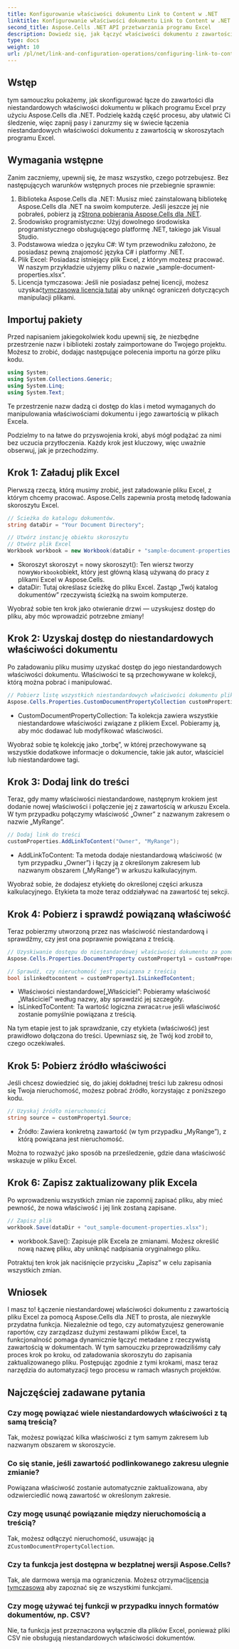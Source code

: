 ```yaml
---
title: Konfigurowanie właściwości dokumentu Link to Content w .NET
linktitle: Konfigurowanie właściwości dokumentu Link to Content w .NET
second_title: Aspose.Cells .NET API przetwarzania programu Excel
description: Dowiedz się, jak łączyć właściwości dokumentu z zawartością w programie Excel przy użyciu Aspose.Cells dla .NET. Samouczek krok po kroku dla programistów.
type: docs
weight: 10
url: /pl/net/link-and-configuration-operations/configuring-link-to-content-document-property/
---
```

## Wstęp

tym samouczku pokażemy, jak skonfigurować łącze do zawartości dla niestandardowych właściwości dokumentu w plikach programu Excel przy użyciu Aspose.Cells dla .NET. Podzielę każdą część procesu, aby ułatwić Ci śledzenie, więc zapnij pasy i zanurzmy się w świecie łączenia niestandardowych właściwości dokumentu z zawartością w skoroszytach programu Excel.

## Wymagania wstępne

Zanim zaczniemy, upewnij się, że masz wszystko, czego potrzebujesz. Bez następujących warunków wstępnych proces nie przebiegnie sprawnie:

1.  Biblioteka Aspose.Cells dla .NET: Musisz mieć zainstalowaną bibliotekę Aspose.Cells dla .NET na swoim komputerze. Jeśli jeszcze jej nie pobrałeś, pobierz ją z[Strona pobierania Aspose.Cells dla .NET](https://releases.aspose.com/cells/net/).
2. Środowisko programistyczne: Użyj dowolnego środowiska programistycznego obsługującego platformę .NET, takiego jak Visual Studio.
3. Podstawowa wiedza o języku C#: W tym przewodniku założono, że posiadasz pewną znajomość języka C# i platformy .NET.
4. Plik Excel: Posiadasz istniejący plik Excel, z którym możesz pracować. W naszym przykładzie użyjemy pliku o nazwie „sample-document-properties.xlsx”.
5. Licencja tymczasowa: Jeśli nie posiadasz pełnej licencji, możesz uzyskać[tymczasowa licencja tutaj](https://purchase.aspose.com/temporary-license/) aby uniknąć ograniczeń dotyczących manipulacji plikami.

## Importuj pakiety

Przed napisaniem jakiegokolwiek kodu upewnij się, że niezbędne przestrzenie nazw i biblioteki zostały zaimportowane do Twojego projektu. Możesz to zrobić, dodając następujące polecenia importu na górze pliku kodu.

```csharp
using System;
using System.Collections.Generic;
using System.Linq;
using System.Text;
```

Te przestrzenie nazw dadzą ci dostęp do klas i metod wymaganych do manipulowania właściwościami dokumentu i jego zawartością w plikach Excela.

Podzielmy to na łatwe do przyswojenia kroki, abyś mógł podążać za nimi bez uczucia przytłoczenia. Każdy krok jest kluczowy, więc uważnie obserwuj, jak je przechodzimy.

## Krok 1: Załaduj plik Excel

Pierwszą rzeczą, którą musimy zrobić, jest załadowanie pliku Excel, z którym chcemy pracować. Aspose.Cells zapewnia prostą metodę ładowania skoroszytu Excel.

```csharp
// Ścieżka do katalogu dokumentów.
string dataDir = "Your Document Directory";

// Utwórz instancję obiektu skoroszytu
// Otwórz plik Excel
Workbook workbook = new Workbook(dataDir + "sample-document-properties.xlsx");
```

-  Skoroszyt skoroszyt = nowy skoroszyt(): Ten wiersz tworzy nowy`Workbook`obiekt, który jest główną klasą używaną do pracy z plikami Excel w Aspose.Cells.
- dataDir: Tutaj określasz ścieżkę do pliku Excel. Zastąp „Twój katalog dokumentów” rzeczywistą ścieżką na swoim komputerze.

Wyobraź sobie ten krok jako otwieranie drzwi — uzyskujesz dostęp do pliku, aby móc wprowadzić potrzebne zmiany!

## Krok 2: Uzyskaj dostęp do niestandardowych właściwości dokumentu

Po załadowaniu pliku musimy uzyskać dostęp do jego niestandardowych właściwości dokumentu. Właściwości te są przechowywane w kolekcji, którą można pobrać i manipulować.

```csharp
// Pobierz listę wszystkich niestandardowych właściwości dokumentu pliku Excel
Aspose.Cells.Properties.CustomDocumentPropertyCollection customProperties = workbook.Worksheets.CustomDocumentProperties;
```

- CustomDocumentPropertyCollection: Ta kolekcja zawiera wszystkie niestandardowe właściwości związane z plikiem Excel. Pobieramy ją, aby móc dodawać lub modyfikować właściwości.

Wyobraź sobie tę kolekcję jako „torbę”, w której przechowywane są wszystkie dodatkowe informacje o dokumencie, takie jak autor, właściciel lub niestandardowe tagi.

## Krok 3: Dodaj link do treści

Teraz, gdy mamy właściwości niestandardowe, następnym krokiem jest dodanie nowej właściwości i połączenie jej z zawartością w arkuszu Excela. W tym przypadku połączymy właściwość „Owner” z nazwanym zakresem o nazwie „MyRange”.

```csharp
// Dodaj link do treści
customProperties.AddLinkToContent("Owner", "MyRange");
```

- AddLinkToContent: Ta metoda dodaje niestandardową właściwość (w tym przypadku „Owner”) i łączy ją z określonym zakresem lub nazwanym obszarem („MyRange”) w arkuszu kalkulacyjnym.

Wyobraź sobie, że dodajesz etykietę do określonej części arkusza kalkulacyjnego. Etykieta ta może teraz oddziaływać na zawartość tej sekcji.

## Krok 4: Pobierz i sprawdź powiązaną właściwość

Teraz pobierzmy utworzoną przez nas właściwość niestandardową i sprawdźmy, czy jest ona poprawnie powiązana z treścią.

```csharp
// Uzyskiwanie dostępu do niestandardowej właściwości dokumentu za pomocą nazwy właściwości
Aspose.Cells.Properties.DocumentProperty customProperty1 = customProperties["Owner"];

// Sprawdź, czy nieruchomość jest powiązana z treścią
bool islinkedtocontent = customProperty1.IsLinkedToContent;
```

- Właściwości niestandardowe[„Właściciel”: Pobieramy właściwość „Właściciel” według nazwy, aby sprawdzić jej szczegóły.
- IsLinkedToContent: Ta wartość logiczna zwraca`true` jeśli właściwość zostanie pomyślnie powiązana z treścią.

Na tym etapie jest to jak sprawdzanie, czy etykieta (właściwość) jest prawidłowo dołączona do treści. Upewniasz się, że Twój kod zrobił to, czego oczekiwałeś.

## Krok 5: Pobierz źródło właściwości

Jeśli chcesz dowiedzieć się, do jakiej dokładnej treści lub zakresu odnosi się Twoja nieruchomość, możesz pobrać źródło, korzystając z poniższego kodu.

```csharp
// Uzyskaj źródło nieruchomości
string source = customProperty1.Source;
```

- Źródło: Zawiera konkretną zawartość (w tym przypadku „MyRange”), z którą powiązana jest nieruchomość.

Można to rozważyć jako sposób na prześledzenie, gdzie dana właściwość wskazuje w pliku Excel.

## Krok 6: Zapisz zaktualizowany plik Excela

Po wprowadzeniu wszystkich zmian nie zapomnij zapisać pliku, aby mieć pewność, że nowa właściwość i jej link zostaną zapisane.

```csharp
// Zapisz plik
workbook.Save(dataDir + "out_sample-document-properties.xlsx");
```

- workbook.Save(): Zapisuje plik Excela ze zmianami. Możesz określić nową nazwę pliku, aby uniknąć nadpisania oryginalnego pliku.

Potraktuj ten krok jak naciśnięcie przycisku „Zapisz” w celu zapisania wszystkich zmian.

## Wniosek

I masz to! Łączenie niestandardowej właściwości dokumentu z zawartością pliku Excel za pomocą Aspose.Cells dla .NET to prosta, ale niezwykle przydatna funkcja. Niezależnie od tego, czy automatyzujesz generowanie raportów, czy zarządzasz dużymi zestawami plików Excel, ta funkcjonalność pomaga dynamicznie łączyć metadane z rzeczywistą zawartością w dokumentach.
W tym samouczku przeprowadziliśmy cały proces krok po kroku, od załadowania skoroszytu do zapisania zaktualizowanego pliku. Postępując zgodnie z tymi krokami, masz teraz narzędzia do automatyzacji tego procesu w ramach własnych projektów.

## Najczęściej zadawane pytania

### Czy mogę powiązać wiele niestandardowych właściwości z tą samą treścią?
Tak, możesz powiązać kilka właściwości z tym samym zakresem lub nazwanym obszarem w skoroszycie.

### Co się stanie, jeśli zawartość podlinkowanego zakresu ulegnie zmianie?
Powiązana właściwość zostanie automatycznie zaktualizowana, aby odzwierciedlić nową zawartość w określonym zakresie.

### Czy mogę usunąć powiązanie między nieruchomością a treścią?
 Tak, możesz odłączyć nieruchomość, usuwając ją z`CustomDocumentPropertyCollection`.

### Czy ta funkcja jest dostępna w bezpłatnej wersji Aspose.Cells?
 Tak, ale darmowa wersja ma ograniczenia. Możesz otrzymać[licencja tymczasowa](https://purchase.aspose.com/temporary-license/) aby zapoznać się ze wszystkimi funkcjami.

### Czy mogę używać tej funkcji w przypadku innych formatów dokumentów, np. CSV?
Nie, ta funkcja jest przeznaczona wyłącznie dla plików Excel, ponieważ pliki CSV nie obsługują niestandardowych właściwości dokumentów.